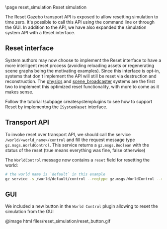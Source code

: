 \page reset_simulation Reset simulation

The Reset Gazebo transport API is exposed to allow resetting simulation to time zero.
It's possible to call this API using the command line or through the GUI.
In addition to the API, we have also expanded the simulation system API with a Reset interface.

## Reset interface

System authors may now choose to implement the Reset interface to have a more intelligent
reset process (avoiding reloading assets or regenerating scene graphs being the motivating examples).
Since this interface is opt-in, systems that don't implement the API will still be reset via destruction and reconstruction.
The [physics](https://github.com/gazebosim/gz-sim/blob/23881936d93d335a2ad1086008416f1f36c3fdcc/src/systems/physics/Physics.cc#L919-L928) and [scene_broadcaster](https://github.com/gazebosim/gz-sim/blob/23881936d93d335a2ad1086008416f1f36c3fdcc/src/systems/scene_broadcaster/SceneBroadcaster.cc#L489-L495) systems are the first two to implement this optimized reset functionality, with more to come as it makes sense.

Follow the tutorial \subpage createsystemplugins to see how to support Reset by implementng the `ISystemReset` interface.

## Transport API

To invoke reset over transport API, we should call the service `/world/<world_name>/control` and fill the request message type
`gz.msgs.WorldControl`. This service returns a `gz.msgs.Boolean` with the status of the reset (true means everything was fine, false otherwise)

The `WorldControl` message now contains a `reset` field for resetting the world:

```bash
# the world name is `default` in this example
gz service -s /world/default/control --reqtype gz.msgs.WorldControl --reptype gz.msgs.Boolean --timeout 3000 --req 'reset: {all: true}'
```

## GUI

We included a new button in the `World Control` plugin allowing to reset the simulation from the GUI

@image html files/reset_simulation/reset_button.gif
